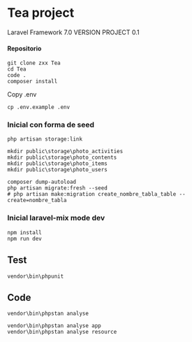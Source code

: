 # Tea project

Laravel Framework 7.0
VERSION PROJECT 0.1

#### Repositorio
```shell
git clone zxx Tea
cd Tea
code .
composer install
```

Copy .env
```shell
cp .env.example .env
```

### Inicial con forma de seed
```shell
php artisan storage:link

mkdir public\storage\photo_activities
mkdir public\storage\photo_contents
mkdir public\storage\photo_items
mkdir public\storage\photo_users

composer dump-autoload
php artisan migrate:fresh --seed
# php artisan make:migration create_nombre_tabla_table --create=nombre_tabla
```

### Inicial laravel-mix mode dev
```shell
npm install
npm run dev
```

## Test
```shell
vendor\bin\phpunit
```

## Code
```shell
vendor\bin\phpstan analyse

vendor\bin\phpstan analyse app
vendor\bin\phpstan analyse resource
 ```
<!-- #### Inicial laravel-mix mode produccion
```shell
npm install
npm run prod
``` -->

<!-- Initial
```shell
php artisan migrate:refresh
composer dump-autoload
php artisan db:seed
``` -->


<!--

#### Translate
add to lang -> t.php
```shell
trans('t.message.success.create')
``` -->

<!-- Tamaños https://laravel.com/docs/4.2/schema -->
<!-- https://stackoverflow.com/questions/2023481/mysql-large-varchar-vs-text -->




<!-- TEST -->
<!-- https://medium.com/@tonyfrenzy/part-2-testing-model-relationships-in-laravel-basic-8b606dd36c02 -->

<!--

vendor\bin\phpunit

 -->

 <!-- https://www.twilio.com/blog/unit-testing-laravel-api-phpunit

 https://styde.net/solicitudes-http-con-axios/

 https://freesfx.co.uk/Default.aspx


https://www.nigmacode.com/laravel/Subir-proyecto-laravel-a-hosting




https://api.drupal.org/api/drupal/vendor%21symfony%21http-foundation%21Response.php/8.2.x
 -->